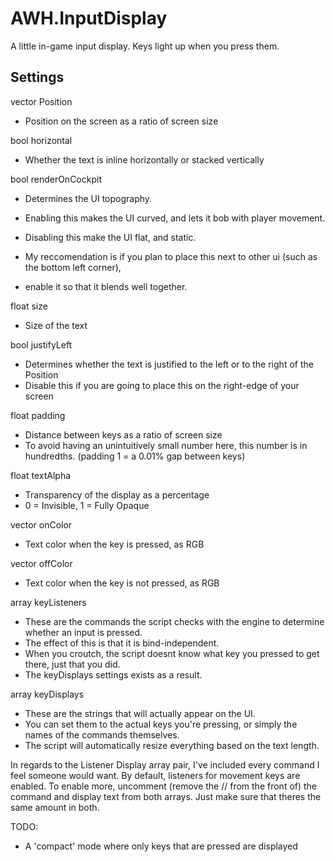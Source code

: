 # AWH.InputDisplay
A little in-game input display.
Keys light up when you press them.

## Settings
vector Position
- Position on the screen as a ratio of screen size


bool horizontal
- Whether the text is inline horizontally or stacked vertically


bool renderOnCockpit
- Determines the UI topography.
- Enabling this makes the UI curved, and lets it bob with player movement.
- Disabling this make the UI flat, and static.

- My reccomendation is if you plan to place this next to other ui (such as the bottom left corner),
- enable it so that it blends well together.


float size
- Size of the text


bool justifyLeft
- Determines whether the text is justified to the left or to the right of the Position
- Disable this if you are going to place this on the right-edge of your screen


float padding
- Distance between keys as a ratio of screen size
- To avoid having an unintuitively small number here, this number is in hundredths. (padding 1 = a 0.01% gap between keys)


float textAlpha
- Transparency of the display as a percentage
- 0 = Invisible, 1 = Fully Opaque


vector onColor
- Text color when the key is pressed, as RGB


vector offColor
- Text color when the key is not pressed, as RGB


array<int> keyListeners
- These are the commands the script checks with the engine to determine whether an input is pressed.
- The effect of this is that it is bind-independent. 
- When you croutch, the script doesnt know what key you pressed to get there, just that you did.
- The keyDisplays settings exists as a result.

  
array<string> keyDisplays
- These are the strings that will actually appear on the UI.
- You can set them to the actual keys you're pressing, or simply the names of the commands themselves.
- The script will automatically resize everything based on the text length.


In regards to the Listener Display array pair, I've included every command I feel someone would want.
By default, listeners for movement keys are enabled. 
To enable more, uncomment (remove the // from the front of) the command and display text from both arrays.
Just make sure that theres the same amount in both.

TODO:
- A 'compact' mode where only keys that are pressed are displayed
